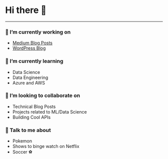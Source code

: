 # Hi there 👋
<hr>

<h3> 🔭 I’m currently working on </h3>

- <a href= 'https://rahul1999.medium.com/'> Medium Blog Posts </a>
- <a href = 'https://www.realpythonproject.com/'> WordPress Blog </a>

<h3> 🌱 I’m currently learning  </h3>

- Data Science
- Data Engineering
- Azure and AWS

<h3> 👯 I’m looking to collaborate on </h3>
  
- Technical Blog Posts
- Projects related to ML/Data Science
- Building Cool APIs

<h3> 💬 Talk to me about </h3>

- Pokemon
- Shows to binge watch on Netflix 
- Soccer :soccer:
 
 
